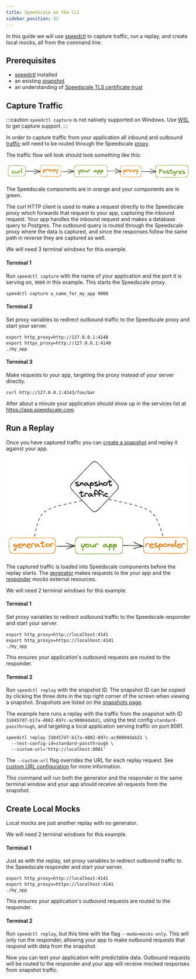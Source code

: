 ```yaml
---
title: Speedscale on the CLI
sidebar_position: 21
---
```


In this guide we will use [speedctl](../setup/install/cli.md) to capture
traffic, run a replay, and create local mocks, all from the command line.

## Prerequisites

- [speedctl](/reference/glossary.md#speedctl) installed
- an existing [snapshot](/reference/glossary.md#snapshot)
- an understanding of [Speedscale TLS certificate trust](../../setup/sidecar/tls#trusting-tls-certificates)

## Capture Traffic

:::caution
`speedctl capture` is not natively supported on Windows. Use
[WSL](https://learn.microsoft.com/en-us/windows/wsl/) to get capture support.
:::

In order to capture traffic from your application all inbound and outbound
[traffic](../reference/glossary.md#traffic) will need to be routed through the
Speedscale [proxy](../reference/glossary.md#proxy).

The traffic flow will look should look something like this:

![traffic-flow](./cli/capture-flow.png)

The Speedscale components are in orange and your components are in green.

The curl HTTP client is used to make a request directly to the Speedscale proxy
which forwards that request to your app, capturing the inbound request. Your
app handles the inbound request and makes a database query to Postgres.
The outbound query is routed through the Speedscale proxy where the data is
captured, and since the responses follow the same path in reverse they are
captured as well.

We will need 3 terminal windows for this example.

#### Terminal 1

Run `speedctl capture` with the name of your application and the port it is
serving on, `9000` in this example. This starts the Speedscale proxy.

```
speedctl capture a_name_for_my_app 9000
```

#### Terminal 2

Set proxy variables to redirect outbound traffic to the Speedscale proxy and
start your server.

```
export http_proxy=http://127.0.0.1:4140
export https_proxy=http://127.0.0.1:4140
./my_app
```

#### Terminal 3

Make requests to your app, targeting the proxy instead of your server directly.

```
curl http://127.0.0.1:4143/foo/bar
```

After about a minute your application should show up in the services list at
https://app.speedscale.com.

## Run a Replay

Once you have captured traffic you can
[create a snapshot](./creating-a-snapshot.md) and replay it against your app.

![replay-flow](./cli/replay-flow.png)

The captured traffic is loaded into Speedscale components before the replay
starts. The [generator](../reference/glossary.md#generator) makes requests to
the your app and the [responder](../reference/glossary.md#responder) mocks
external resources.

We will need 2 terminal windows for this example.

#### Terminal 1

Set proxy variables to redirect outbound traffic to the Speedscale responder and
start your server.

```
export http_proxy=http://localhost:4141
export http_proxys=https://localhost:4141
./my_app
```

This ensures your application's outbound requests are routed to the responder.

#### Terminal 2

Run `speedctl replay` with the snapshot ID. The snapshot ID can be copied by
clicking the three dots in the top right corner of the screen when viewing a
snapshot. Snapshots are listed on the
[snapshots page](https://app.speedscale.com/snapshots).

The example here runs a replay with the traffic from the snapshot with ID
`310457d7-b17a-4802-897c-ac98004dab21`, using the test config
`standard-passthrough`, and targeting a local application serving traffic on
port 8081.

```
speedctl replay 310457d7-b17a-4802-897c-ac98004dab21 \
  --test-config-id=standard-passthrough \
  --custom-url='http://localhost:8081'
```

The `--custom-url` flag overrides the URL for each replay request.  See [custom URL configuration](/reference/configuration/traffic#custom-url) for more information.

This command will run both the generator and the responder in the same terminal
window and your app should receive all requests from the snapshot.

## Create Local Mocks

Local mocks are just another replay with no generator.

We will need 2 terminal windows for this example.

#### Terminal 1

Just as with the replay, set proxy variables to redirect outbound traffic to
the Speedscale responder and start your server.

```
export http_proxy=http://localhost:4141
export http_proxys=https://localhost:4141
./my_app
```

This ensures your application's outbound requests are routed to the responder.

#### Terminal 2

Run `speedctl replay`, but this time with the flag `--mode=mocks-only`. This
will only run the responder, allowing your app to make outbound requests that
respond with data from the snapshot.

Now you can test your application with predictable data. Outbound requests
will be routed to the responder and your app will receive mocked responses from
snapshot traffic.
